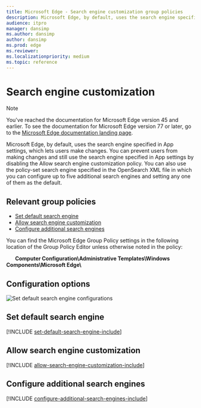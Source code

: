```yaml
---
title: Microsoft Edge - Search engine customization group policies
description: Microsoft Edge, by default, uses the search engine specified in App settings, which lets users make changes. You can prevent users from making changes and still use the search engine specified in App settings by disabling the Allow search engine customization policy. You can also use the policy-set search engine specified in the OpenSearch XML file in which you can configure up to five additional search engines and setting any one of them as the default.
audience: itpro
manager: dansimp
ms.author: dansimp
author: dansimp
ms.prod: edge
ms.reviewer: 
ms.localizationpriority: medium
ms.topic: reference
---
```


# Search engine customization 

> [!NOTE]
> You've reached the documentation for Microsoft Edge version 45 and earlier. To see the documentation for Microsoft Edge version 77 or later, go to the [Microsoft Edge documentation landing page](/DeployEdge/).

Microsoft Edge, by default, uses the search engine specified in App settings, which lets users make changes. You can prevent users from making changes and still use the search engine specified in App settings by disabling the Allow search engine customization policy. You can also use the policy-set search engine specified in the OpenSearch XML file in which you can configure up to five additional search engines and setting any one of them as the default. 

## Relevant group policies

- [Set default search engine](#set-default-search-engine)
- [Allow search engine customization](#allow-search-engine-customization)
- [Configure additional search engines](#configure-additional-search-engines)

You can find the Microsoft Edge Group Policy settings in the following location of the Group Policy Editor unless otherwise noted in the policy:

&nbsp;&nbsp;&nbsp;&nbsp;&nbsp;&nbsp;**Computer Configuration\\Administrative Templates\\Windows Components\\Microsoft Edge\\**

## Configuration options

![Set default search engine configurations](../images/set-default-search-engine-v4-sm.png)


## Set default search engine
[!INCLUDE [set-default-search-engine-include](../includes/set-default-search-engine-include.md)] 

## Allow search engine customization
[!INCLUDE [allow-search-engine-customization-include](../includes/allow-search-engine-customization-include.md)] 

## Configure additional search engines
[!INCLUDE [configure-additional-search-engines-include](../includes/configure-additional-search-engines-include.md)]